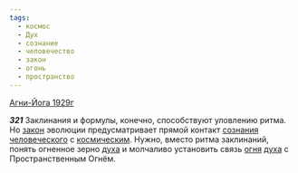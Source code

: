 ```yaml
---
tags:
  - космос
  - Дух
  - сознание
  - человечество
  - закон
  - огонь
  - пространство
---
```


[Агни-Йога 1929г](https://127.0.0.1:4002/agni/1929)

___321___
Заклинания и формулы, конечно, способствуют уловлению ритма. Но [закон](../../../tags/#закон) эволюции предусматривает прямой контакт [сознания](../../../tags/#сознание) [человеческого](../../../tags/#человечество) с [космическим](../../../tags/#космос). Нужно, вместо ритма заклинаний, понять огненное зерно [духа](../../../tags/#Дух) и молчаливо установить связь [огня](../../../tags/#огонь) [духа](../../../tags/#Дух) с Пространственным Огнём.